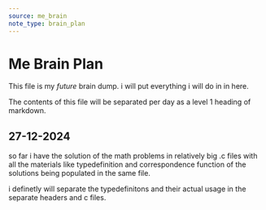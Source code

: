 ```yaml
---
source: me_brain
note_type: brain_plan
---
```


# Me Brain Plan

This file is my _future_ brain dump. i will put everything i will do in in here.

The contents of this file will be separated per day as a level 1 heading of markdown.


## 27-12-2024

so far i have the solution of the math problems in relatively big .c files with all the materials like typedefinition and correspondence function of the solutions being populated in the same file.

i definetly will separate the typedefinitons and their actual usage in the separate headers and c files.
